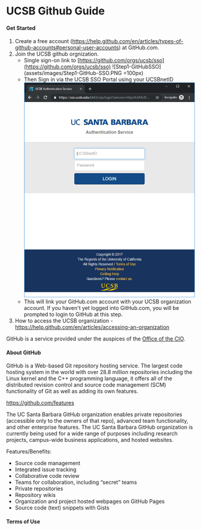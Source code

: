 # UCSB Github Guide

#### Get Started 

 1. Create a free account (https://help.github.com/en/articles/types-of-github-accounts#personal-user-accounts) at GitHub.com.
 1. Join the UCSB github orgnization.
    * Single sign-on link to [https://github.com/orgs/ucsb/sso](https://github.com/orgs/ucsb/sso)
        ![Step1-GitHubSSO](assets/images/Step1-GitHub-SSO.PNG =100px)
    * Then Sign in via the UCSB SSO Portal using your UCSBnetID
        ![Step1-GitHubSSO](assets/images/Step2-UCSB-SSO.PNG "Logo Title Text 1")
    * This will link your GitHub.com account with your UCSB organization account.  If you haven't yet logged into GitHub.com, you will be prompted to login to GitHub at this step.
1. How to access the UCSB organization - https://help.github.com/en/articles/accessing-an-organization  
   
GitHub is a service provided under the auspices of the [Office of the CIO](https://cio.ucsb.edu/).

#### About GitHub

GitHub is a Web-based Git repository hosting service. The largest code hosting system in the world with over 28.8 million repositories including the Linux kernel and the C++ programming language, it offers all of the distributed revision control and source code management (SCM) functionality of Git as well as adding its own features.

https://github.com/features

The UC Santa Barbara GitHub organization enables private repositories (accessible only to the owners of that repo), advanced team functionality, and other enterprise features. The UC Santa Barbara GitHub organization is currently being used for a wide range of purposes including research projects, campus-wide business applications, and hosted websites.

Features/Benefits: 

 * Source code management
 * Integrated issue tracking
 * Collaborative code review
 * Teams for collaboration, including “secret” teams
 * Private repositories
 * Repository wikis
 * Organization and project hosted webpages on GitHub Pages
 * Source code (text) snippets with Gists

#### Terms of Use


